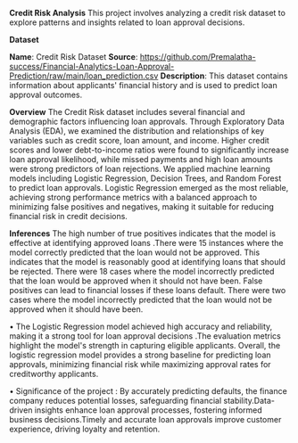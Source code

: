**Credit Risk Analysis**
This project involves analyzing a credit risk dataset to explore patterns and insights related to loan approval decisions.

**Dataset**

**Name**: Credit Risk Dataset
**Source**: https://github.com/Premalatha-success/Financial-Analytics-Loan-Approval-Prediction/raw/main/loan_prediction.csv
**Description**: This dataset contains information about applicants' financial history and is used to predict loan approval outcomes.

**Overview**
The Credit Risk dataset includes several financial and demographic factors influencing loan approvals. Through Exploratory Data Analysis (EDA), we examined the distribution and relationships of key variables such as credit score, loan amount, and income. Higher credit scores and lower debt-to-income ratios were found to significantly increase loan approval likelihood, while missed payments and high loan amounts were strong predictors of loan rejections. We applied machine learning models including Logistic Regression, Decision Trees, and Random Forest to predict loan approvals. Logistic Regression emerged as the most reliable, achieving strong performance metrics with a balanced approach to minimizing false positives and negatives, making it suitable for reducing financial risk in credit decisions.

**Inferences**
The high number of true positives indicates that the model is effective at identifying approved loans .There were 15 instances where the model correctly predicted that the loan would not be approved. This indicates that the model is reasonably good at identifying loans that should be rejected. There were 18 cases where the model incorrectly predicted that the loan would be approved when it should not have been. False positives can lead to financial losses if these loans default. There were two cases where the model incorrectly predicted that the loan would not be approved when it should have been. 

•	The Logistic Regression model achieved high accuracy and reliability, making it a strong tool for loan approval decisions .The evaluation metrics highlight the model's strength in capturing eligible applicants. Overall, the logistic regression model provides a strong baseline for predicting loan approvals, minimizing financial risk while maximizing approval rates for creditworthy applicants.

•	Significance of the project : By accurately predicting defaults, the finance company reduces potential losses, safeguarding financial stability.Data-driven insights enhance loan approval processes, fostering informed business decisions.Timely and accurate loan approvals improve customer experience, driving loyalty and retention.
